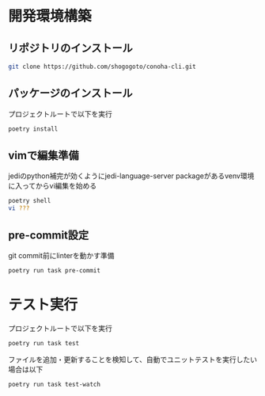 # 開発環境構築

## リポジトリのインストール
```bash
git clone https://github.com/shogogoto/conoha-cli.git
```

## パッケージのインストール
プロジェクトルートで以下を実行
```bash
poetry install
```

## vimで編集準備
jediのpython補完が効くようにjedi-language-server packageがあるvenv環境に入ってからvi編集を始める
```bash
poetry shell
vi ???
```

## pre-commit設定
git commit前にlinterを動かす準備
```bash
poetry run task pre-commit
```

# テスト実行
プロジェクトルートで以下を実行
```bash
poetry run task test
```
ファイルを追加・更新することを検知して、自動でユニットテストを実行したい場合は以下
```bash
poetry run task test-watch
```
